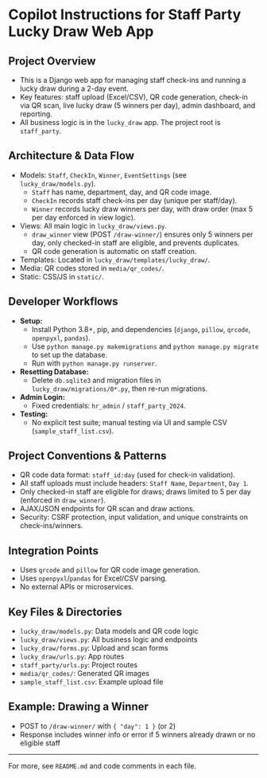 # Copilot Instructions for Staff Party Lucky Draw Web App

## Project Overview
- This is a Django web app for managing staff check-ins and running a lucky draw during a 2-day event.
- Key features: staff upload (Excel/CSV), QR code generation, check-in via QR scan, live lucky draw (5 winners per day), admin dashboard, and reporting.
- All business logic is in the `lucky_draw` app. The project root is `staff_party`.

## Architecture & Data Flow
- Models: `Staff`, `CheckIn`, `Winner`, `EventSettings` (see `lucky_draw/models.py`).
  - `Staff` has name, department, day, and QR code image.
  - `CheckIn` records staff check-ins per day (unique per staff/day).
  - `Winner` records lucky draw winners per day, with draw order (max 5 per day enforced in view logic).
- Views: All main logic in `lucky_draw/views.py`.
  - `draw_winner` view (POST `/draw-winner/`) ensures only 5 winners per day, only checked-in staff are eligible, and prevents duplicates.
  - QR code generation is automatic on staff creation.
- Templates: Located in `lucky_draw/templates/lucky_draw/`.
- Media: QR codes stored in `media/qr_codes/`.
- Static: CSS/JS in `static/`.

## Developer Workflows
- **Setup:**
  - Install Python 3.8+, pip, and dependencies (`django`, `pillow`, `qrcode`, `openpyxl`, `pandas`).
  - Use `python manage.py makemigrations` and `python manage.py migrate` to set up the database.
  - Run with `python manage.py runserver`.
- **Resetting Database:**
  - Delete `db.sqlite3` and migration files in `lucky_draw/migrations/0*.py`, then re-run migrations.
- **Admin Login:**
  - Fixed credentials: `hr_admin` / `staff_party_2024`.
- **Testing:**
  - No explicit test suite; manual testing via UI and sample CSV (`sample_staff_list.csv`).

## Project Conventions & Patterns
- QR code data format: `staff_id:day` (used for check-in validation).
- All staff uploads must include headers: `Staff Name`, `Department`, `Day 1`.
- Only checked-in staff are eligible for draws; draws limited to 5 per day (enforced in `draw_winner`).
- AJAX/JSON endpoints for QR scan and draw actions.
- Security: CSRF protection, input validation, and unique constraints on check-ins/winners.

## Integration Points
- Uses `qrcode` and `pillow` for QR code image generation.
- Uses `openpyxl`/`pandas` for Excel/CSV parsing.
- No external APIs or microservices.

## Key Files & Directories
- `lucky_draw/models.py`: Data models and QR code logic
- `lucky_draw/views.py`: All business logic and endpoints
- `lucky_draw/forms.py`: Upload and scan forms
- `lucky_draw/urls.py`: App routes
- `staff_party/urls.py`: Project routes
- `media/qr_codes/`: Generated QR images
- `sample_staff_list.csv`: Example upload file

## Example: Drawing a Winner
- POST to `/draw-winner/` with `{ "day": 1 }` (or 2)
- Response includes winner info or error if 5 winners already drawn or no eligible staff

---
For more, see `README.md` and code comments in each file.
